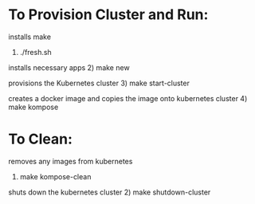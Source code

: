# To Provision Cluster and Run:
installs make
1) ./fresh.sh

installs necessary apps 
2) make new

provisions the Kubernetes cluster
3) make start-cluster

creates a docker image and copies the image onto kubernetes cluster
4) make kompose

# To Clean:
removes any images from kubernetes
1) make kompose-clean

shuts down the kubernetes cluster
2) make shutdown-cluster

